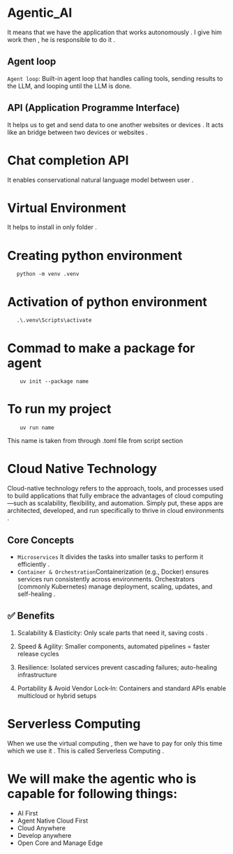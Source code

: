 # Agentic_AI
It means that we have the application that works autonomously . I give him work then , he is responsible to do it .
## Agent loop
`Agent loop`: Built-in agent loop that handles calling tools, sending results to the LLM, and looping until the LLM is done.

## API (Application Programme Interface)
It helps us to get and send data to one another websites or devices . 
It acts like an bridge between two devices or websites .
# Chat completion API
It enables conservational natural language model between user .
# Virtual Environment
It helps to install in only folder . 
# Creating python environment 
       python -m venv .venv
# Activation of python environment
       .\.venv\Scripts\activate
# Commad to make a package for agent 
        uv init --package name 
# To run my project 
        uv run name                  

This name is taken from through .toml file from script section  
# Cloud Native Technology
Cloud-native technology refers to the approach, tools, and processes used to build applications that fully embrace the advantages of cloud computing—such as scalability, flexibility, and automation. Simply put, these apps are architected, developed, and run specifically to thrive in cloud environments .    
## Core Concepts
- `Microservices` It divides the tasks into smaller tasks to perform it efficiently .
- `Container & Orchestration`Containerization (e.g., Docker) ensures services run consistently across environments. Orchestrators (commonly Kubernetes) manage deployment, scaling, updates, and self-healing . 
## ✅ Benefits
1. Scalability & Elasticity: Only scale parts that need it, saving costs .

2. Speed & Agility: Smaller components, automated pipelines = faster release cycles 

3. Resilience: Isolated services prevent cascading failures; auto-healing infrastructure 

4. Portability & Avoid Vendor Lock‑In: Containers and standard APIs enable multicloud or hybrid setups 
# Serverless Computing 
When we use the virtual computing , then we have to pay for only this time which we use it . This is called Serverless Computing . 

# We will make the agentic who is capable for following things:
- AI First 
- Agent Native Cloud First    
- Cloud Anywhere
- Develop anywhere
- Open Core and Manage Edge
        